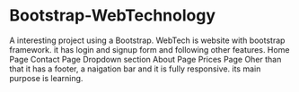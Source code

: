 # Bootstrap-WebTechnology
A interesting project using a Bootstrap.
WebTech is website with bootstrap framework. it has login and signup form and following other features.
Home Page
Contact Page
Dropdown section
About Page
Prices Page
Oher than that it has a footer, a naigation bar and it is fully responsive.
its main purpose is learning.

